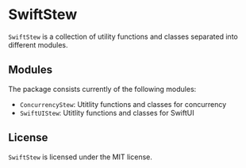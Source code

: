 # SwiftStew
`SwiftStew` is a collection of utility functions and classes separated into different modules.

## Modules
The package consists currently of the following modules:

- `ConcurrencyStew`: Utitlity functions and classes for concurrency
- `SwiftUIStew`: Utitlity functions and classes for SwiftUI

## License
`SwiftStew` is licensed under the MIT license.

